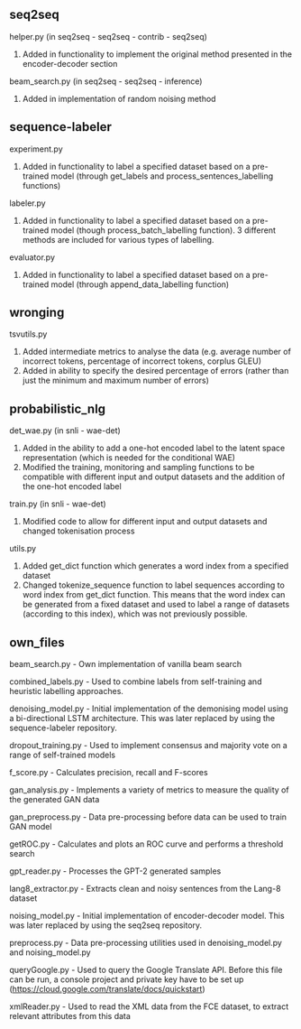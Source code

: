 ## seq2seq ##

helper.py (in seq2seq - seq2seq - contrib - seq2seq) 
1.	Added in functionality to implement the original method presented in the encoder-decoder section 

beam_search.py (in seq2seq - seq2seq - inference)
1.	Added in implementation of random noising method 

## sequence-labeler ##

experiment.py 
1. 	Added in functionality to label a specified dataset based on a pre-trained model (through get_labels and process_sentences_labelling functions)

labeler.py
1. 	Added in functionality to label a specified dataset based on a pre-trained model (though process_batch_labelling function). 3 different methods are included for various types of labelling.

evaluator.py
1.	Added in functionality to label a specified dataset based on a pre-trained model (through append_data_labelling function) 

## wronging ## 

tsvutils.py
1.	Added intermediate metrics to analyse the data (e.g. average number of incorrect tokens, percentage of incorrect tokens, corplus GLEU)
2.	Added in ability to specify the desired percentage of errors (rather than just the minimum and maximum number of errors) 

## probabilistic_nlg ##

det_wae.py (in snli - wae-det) 
1.	Added in the ability to add a one-hot encoded label to the latent space representation (which is needed for the conditional WAE)
2.	Modified the training, monitoring and sampling functions to be compatible with different input and output datasets and the addition of the one-hot encoded label 

train.py (in snli - wae-det)
1.	Modified code to allow for different input and output datasets and changed tokenisation process 

utils.py
1.	Added get_dict function which generates a word index from a specified dataset
2.	Changed tokenize_sequence function to label sequences according to word index from get_dict function. This means that the word index can be generated from a fixed dataset and used to label a range of datasets (according to this index), which was not previously possible.  	

## own_files ## 

beam_search.py - Own implementation of vanilla beam search 

combined_labels.py - Used to combine labels from self-training and heuristic labelling approaches. 

denoising_model.py - Initial implementation of the demonising model using a bi-directional LSTM architecture. This was later replaced by using the sequence-labeler repository. 

dropout_training.py - Used to implement consensus and majority vote on a range of self-trained models 

f_score.py - Calculates precision, recall and F-scores

gan_analysis.py - Implements a variety of metrics to measure the quality of the generated GAN data

gan_preprocess.py - Data pre-processing before data can be used to train GAN model

getROC.py - Calculates and plots an ROC curve and performs a threshold search 

gpt_reader.py - Processes the GPT-2 generated samples

lang8_extractor.py - Extracts clean and noisy sentences from the Lang-8 dataset

noising_model.py - Initial implementation of encoder-decoder model. This was later replaced by using the seq2seq repository.

preprocess.py - Data pre-processing utilities used in denoising_model.py and noising_model.py 

queryGoogle.py - Used to query the Google Translate API. Before this file can be run, a console project and private key have to be set up (https://cloud.google.com/translate/docs/quickstart) 

xmlReader.py - Used to read the XML data from the FCE dataset, to extract relevant attributes from this data 







